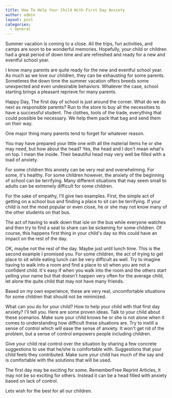 ```yaml
---
title: How To Help Your Child With First Day Anxiety
author: admin
layout: post
categories:
  - General
---
```

Summer vacation is coming to a close. All the trips, fun activities, and camps are soon to be wonderful memories. Hopefully, your child or children had a great period of down time and are refreshed and ready for a new and eventful school year.

I know many parents are quite ready for the new and eventful school year. As much as we love our children, they can be exhausting for some parents. Sometimes the  down time the summer vacation offers breeds some  unexpected and even undesirable behaviors. Whatever the case, school starting brings a pleasant reprieve for many parents.

Happy Day, The first day of school is just around the corner. What do we do next as responsible parents? Run to the store to buy all the necessities to have a successful student. The clothes, tools of the trade, everything that could possible be necessary. We help them pack that bag and send them on their way.

One major thing many parents tend to forget for whatever reason.

You may have prepared your little one with all the material items he or she may need, but how about the head? Yes, the head and I don't mean what's on top. I mean the inside. Their beautiful head may very well be filled with a load of anxiety. 

For some children this anxiety can be very real and overwhelming. For some, it's healthy. For some children however, the anxiety of the beginning of school can be terrifying. Many different situations that may seem small to adults can be extremely difficult for some children.

For the sake of empathy, I'll give two examples. First, the simple act of getting on a school bus and finding a place to sit can be terrifying. If your child is not the  most popular or even close, he or she may not know many of the other students on that bus.

The act of having to walk down that isle on the bus while everyone watches and then try to find a seat to share can be sickening for some children. Of course, this happens first thing in your child's day so this could have an impact on the rest of the day.

OK, maybe not the rest of the day. Maybe just until lunch time. This is the second example I promised you. For some children, the act of trying to get place to sit while eating lunch can be very difficult as well. Try to imagine having to walk into a room and find a place to sit when you are not a confident child. It's easy if when you walk into the room and the others start yelling your name but that doesn't happen very often for the average child, let alone the quite child that may not have many friends.

Based on my own experience, these are very real, uncomfortable situations for some children that should not be minimized.

What can you do for your child? How to help your child with that first day anxiety? I'll tell you. Here are some proven ideas. Talk to your child about these scenarios. Make sure  your child knows he or she is not alone when it comes to understanding how difficult these situations are. Try to instill a sense of control which will ease the sense of anxiety. It won't get rid of the problem, but a sense of control empowers people including children.

Give your child real control over the situation by sharing a few concrete suggestions to use that he/she is comfortable with. Suggestions that your child feels they contributed.  Make sure your child has much of the say and is comfortable  with the solutions that will be used.

The first day may be exciting for some. RememberFree Reprint Articles, it may not be so exciting for others. Instead it can be a head filled with anxiety based on lack of control.

Lets wish for the best for all our children.
